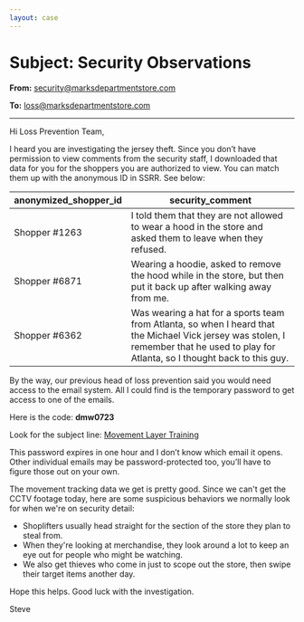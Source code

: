 ```yaml
---
layout: case
---
```

# Subject: Security Observations

**From:** security@marksdepartmentstore.com

**To:** loss@marksdepartmentstore.com

---

Hi Loss Prevention Team,

I heard you are investigating the jersey theft. Since you don’t have permission to view comments from the security staff, I downloaded that data for you for the shoppers you are authorized to view. You can match them up with the anonymous ID in SSRR. See below:

anonymized_shopper_id | security_comment
---|---
Shopper #1263 | I told them that they are not allowed to wear a hood in the store and asked them to leave when they refused.
Shopper #6871 | Wearing a hoodie, asked to remove the hood while in the store, but then put it back up after walking away from me.
Shopper #6362 | Was wearing a hat for a sports team from Atlanta, so when I heard that the Michael Vick jersey was stolen, I remember that he used to play for Atlanta, so I thought back to this guy.

By the way, our previous head of loss prevention said you would need access to the email system. All I could find is the temporary password to get access to one of the emails.

Here is the code: **dmw0723**

Look for the subject line: [Movement Layer Training](../case/email)

This password expires in one hour and I don’t know which email it opens. Other individual emails may be password-protected too, you’ll have to figure those out on your own.

The movement tracking data we get is pretty good. Since we can't get the CCTV footage today, here are some suspicious behaviors we normally look for when we're on security detail:

- Shoplifters usually head straight for the section of the store they plan to steal from.
- When they're looking at merchandise, they look around a lot to keep an eye out for people who might be watching.
- We also get thieves who come in just to scope out the store, then swipe their target items another day.

Hope this helps. Good luck with the investigation.

Steve
